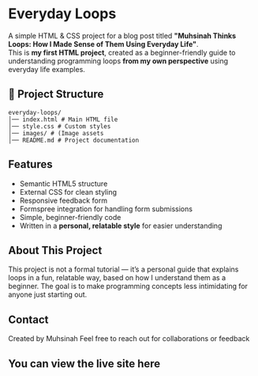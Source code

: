 # Everyday Loops

A simple HTML & CSS project for a blog post titled **"Muhsinah Thinks Loops: How I Made Sense of Them Using Everyday Life"**.  
This is **my first HTML project**, created as a beginner-friendly guide to understanding programming loops **from my own perspective** using everyday life examples.  

## 📂 Project Structure
```
everyday-loops/
│── index.html # Main HTML file
│── style.css # Custom styles
│── images/ # (Image assets
│── README.md # Project documentation
```
## Features
- Semantic HTML5 structure
- External CSS for clean styling
- Responsive feedback form
- Formspree integration for handling form submissions
- Simple, beginner-friendly code
- Written in a **personal, relatable style** for easier understanding

## About This Project
This project is not a formal tutorial — it’s a personal guide that explains loops in a fun, relatable way, based on how I understand them as a beginner.
The goal is to make programming concepts less intimidating for anyone just starting out.

## Contact
Created by Muhsinah
Feel free to reach out for collaborations or feedback

## You can view the live site here





